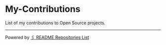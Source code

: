 # My-Contributions

List of my contributions to Open Source projects.

<!-- start: readme-repos-list -->
<!-- This list is auto-generated using koj-co/readme-repos-list -->
<!-- Do not edit this list manually, your changes will be overwritten -->
<!-- end: readme-repos-list -->

----

Powered by [🖇️ README Repositories List](https://github.com/koj-co/readme-repos-list)
